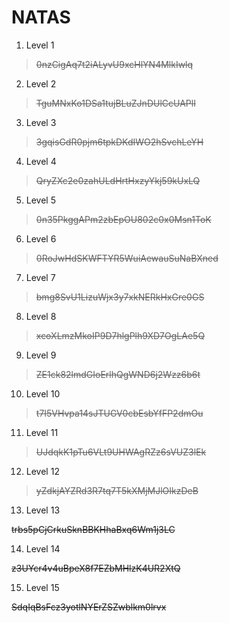 # NATAS

1. Level 1

>~~0nzCigAq7t2iALyvU9xcHlYN4MlkIwlq~~

2. Level 2

>~~TguMNxKo1DSa1tujBLuZJnDUlCcUAPlI~~

3. Level 3

>~~3gqisGdR0pjm6tpkDKdIWO2hSvchLeYH~~

4. Level 4

>~~QryZXc2e0zahULdHrtHxzyYkj59kUxLQ~~

5. Level 5

>~~0n35PkggAPm2zbEpOU802c0x0Msn1ToK~~

6. Level 6

>~~0RoJwHdSKWFTYR5WuiAewauSuNaBXned~~
 
7. Level 7

>~~bmg8SvU1LizuWjx3y7xkNERkHxGre0GS~~

8. Level 8

>~~xcoXLmzMkoIP9D7hlgPlh9XD7OgLAe5Q~~

9. Level 9

>~~ZE1ck82lmdGIoErlhQgWND6j2Wzz6b6t~~

10. Level 10

>~~t7I5VHvpa14sJTUGV0cbEsbYfFP2dmOu~~

11. Level 11

>~~UJdqkK1pTu6VLt9UHWAgRZz6sVUZ3lEk~~

12. Level 12

>~~yZdkjAYZRd3R7tq7T5kXMjMJlOIkzDeB~~

13. Level 13

~~trbs5pCjCrkuSknBBKHhaBxq6Wm1j3LC~~

14. Level 14

~~z3UYcr4v4uBpeX8f7EZbMHlzK4UR2XtQ~~

15. Level 15

~~SdqIqBsFcz3yotlNYErZSZwblkm0lrvx~~    